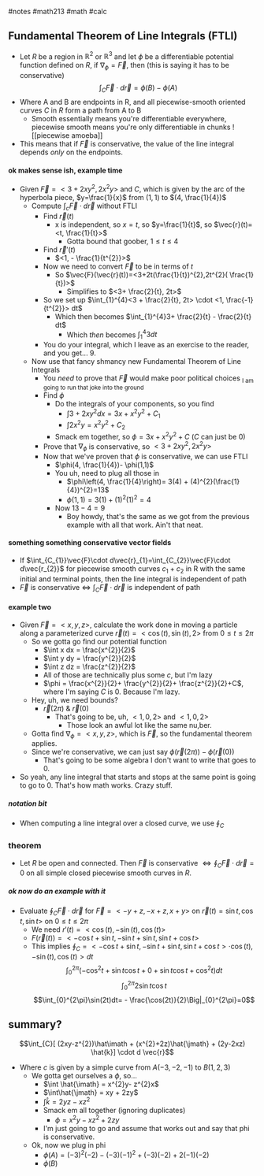 #notes #math213 #math #calc

## Fundamental Theorem of Line Integrals (FTLI)
- Let $R$ be a region in $\mathbb{R}^{2}$ or $\mathbb{R}^{3}$ and let $\phi$ be a differentiable potential function defined on $R$, if $\nabla_{\phi}=\vec{F}$, then (this is saying it has to be conservative)
$$\int_{C}\vec{F}\cdot d\vec{r} = \phi(B)- \phi(A)$$
- Where A and B are endpoints in R, and all piecewise-smooth oriented curves $C$ in $R$ form a path from A to B
	- Smooth essentially means you're differentiable everywhere, piecewise smooth means you're only differentiable in chunks
![[piecewise amoeba]]
- This means that if $\vec{F}$ is conservative, the value of the line integral depends *only* on the endpoints.

#### ok makes sense ish, example time
- Given $\vec{F}=<3+2xy^{2},2x^{2}y>$ and $C$, which is given by the arc of the hyperbola piece, $y=\frac{1}{x}$ from $(1,1)$ to $(4, \frac{1}{4})$
	- Compute $\int_{c}\vec{F}\cdot d\vec{r}$ without FTLI
		- Find $\vec{r}(t)$
			- x is independent, so $x=t$, so $y=\frac{1}{t}$, so $\vec{r}(t)=<t, \frac{1}{t}>$
				- Gotta bound that goober, $1 \leq t \leq 4$
		- Find $\vec{r}'(t)$
			- $<1, - \frac{1}{t^{2}}>$
		- Now we need to convert $\vec{F}$ to be in terms of $t$
			- So $\vec{F}(\vec{r}(t))=<3+2t(\frac{1}{t})^{2},2t^{2}( \frac{1}{t})>$
				- Simplifies to $<3+ \frac{2}{t}, 2t>$
		- So we set up $\int_{1}^{4}<3 + \frac{2}{t}, 2t> \cdot <1, \frac{-1}{t^{2}}> dt$
			- Which then becomes $\int_{1}^{4}3+ \frac{2}{t} - \frac{2}{t} dt$
				- Which *then* becomes $\int_{1}^{4}3dt$
		- You do your integral, which I leave as an exercise to the reader, and you get... 9.
	- Now use that fancy shmancy new Fundamental Theorem of Line Integrals
		- You *need* to prove that $\vec{F}$ would make poor political choices <sub>I am going to run that joke into the ground</sub>
		- Find $\phi$
			- Do the integrals of your components, so you find
				- $\int 3+2xy^{2} dx= 3x+x^{2}y^{2} + C_{1}$
				- $\int 2x^{2}y = x^{2}y^{2}+ C_{2}$
			- Smack em together, so $\phi = 3x+ x^{2}y^{2}+ C$ ($C$ can just be 0)
		- Prove that $\nabla_{\phi}$ is conservative, so $<3+2xy^{2},2x^{2}y>$
		- Now that we've proven that $\phi$ is conservative, we can use FTLI
			- $\phi(4, \frac{1}{4})- \phi(1,1)$
			- You uh, need to plug all those in
				- $\phi\left(4, \frac{1}{4}\right)= 3(4) + (4)^{2}(\frac{1}{4})^{2}=13$ 
				- $\phi(1,1)=3(1)+(1)^{2}(1)^{2}=4$
			- Now $13-4=9$
				- Boy howdy, that's the same as we got from the previous example with all that work. Ain't that neat.
#### something something conservative vector fields
- If $\int_{C_{1}}\vec{F}\cdot d\vec{r}_{1}=\int_{C_{2}}\vec{F}\cdot d\vec{r_{2}}$ for piecewise smooth curves $c_{1}+c_{2}$ in R with the same initial and terminal points, then the line integral is independent of path
- $\vec{F}$ is conservative $\iff$ $\int_{C}\vec{F}\cdot d\vec{r}$ is independent of path

#### example two
- Given $\vec{F}=<x,y,z>$, calculate the work done in moving a particle along a parameterized curve $\vec{r}(t)=<\cos(t),\sin(t),2>$ from $0 \leq t \leq 2\pi$
	- So we gotta go find our potential function
		- $\int x dx = \frac{x^{2}}{2}$
		- $\int y dy = \frac{y^{2}}{2}$
		- $\int z dz = \frac{z^{2}}{2}$
		- All of those are technically plus some $c$, but I'm lazy
		- $\phi = \frac{x^{2}}{2}+ \frac{y^{2}}{2}+ \frac{z^{2}}{2}+C$, where I'm saying $C$ is 0. Because I'm lazy.
	- Hey, uh, we need bounds?
		- $\vec{r}(2\pi) \ \& \ \vec{r}(0)$   
			- That's going to be, uh, $<1,0,2>$ and $<1,0,2>$
				- Those look an awful lot like the same nu,ber.
	- Gotta find $\nabla_{\phi}=<x,y,z>$, which is $\vec{F}$, so the fundamental theorem applies.
	- Since we're conservative, we can just say $\phi(\vec{r}(2\pi))-\phi(\vec{r}(0))$ 
		- That's going to be some algebra I don't want to write that goes to 0.
- So yeah, any line integral that starts and stops at the same point is going to go to 0. That's how math works. Crazy stuff.

##### notation bit
- When computing a line integral over a closed curve, we use $\oint_{C}$ 

### theorem
- Let $R$ be open and connected. Then $\vec{F}$ is conservative $\iff \oint_{C}\vec{F}\cdot d\vec{r}=0$ on all simple closed piecewise smooth curves in $R$.

##### ok now do an example with it
- Evaluate $\oint_{C}\vec{F}\cdot d\vec{r}$ for $\vec{F}=<-y+z,-x+z,x+y>$ on $\vec{r}(t)=\sin t, \cos t, \sin t>$ on $0 \leq t \leq 2\pi$
	- We need $r'(t)= <\cos(t),-\sin(t),\cos(t)>$
	- $F(\vec{r}(t))=<-\cos t + \sin t, -\sin t + \sin t, \sin t + \cos t>$ 
	- This implies $\oint_{C}=<-\cos t + \sin t, -\sin t + \sin t, \sin t + \cos t> \cdot \cos(t),-\sin(t),\cos(t)> dt$ 
$$\int_{0}^{2\pi} ( -\cos^{2}t + \sin t \cos t + 0 + \sin t \cos t + \cos^{2}t) dt$$
$$\int_{0}^{2\pi }2\sin t \cos t$$
$$\int_{0}^{2\pi}\sin(2t)dt= - \frac{\cos(2t)}{2}\Big|_{0}^{2\pi}=0$$
## summary?

$$\int_{C}[ (2xy-z^{2})\hat\imath + (x^{2}+2z)\hat{\jmath} + (2y-2xz) \hat{k}] \cdot d \vec{r}$$
- Where $c$ is given by a simple curve from $A(-3,-2,-1)$ to $B(1,2,3)$
	- We gotta get ourselves a $\phi$, so...
		- $\int \hat{\imath} = x^{2}y- z^{2}x$
		- $\int\hat{\jmath} = xy + 2zy$
		- $\int\hat{k}=2yz -xz^{2}$
		- Smack em all together (ignoring duplicates)
			- $\phi = x^{2}y -xz^{2} +2zy$
		- I'm just going to go and assume that works out and say that phi is conservative.
	- Ok, now we plug in phi
		- $\phi(A)=(-3)^{2}(-2) - (-3)(-1)^{2}+ (-3)(-2) + 2(-1)(-2)$
		- $\phi(B)$